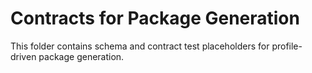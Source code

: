 # Contracts for Package Generation

This folder contains schema and contract test placeholders for profile-driven package generation.
